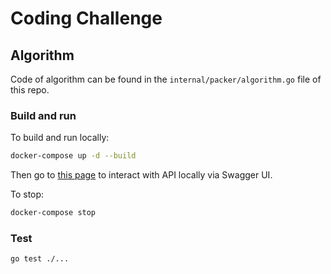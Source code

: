 # Coding Challenge

## Algorithm
Code of algorithm can be found in the `internal/packer/algorithm.go` file of this repo. 

### Build and run
To build and run locally:
```bash
docker-compose up -d --build
```
Then go to [this page](http://localhost:8000) to interact with API locally via Swagger UI.

To stop:
```bash
docker-compose stop
```

### Test
```bash
go test ./...
```
